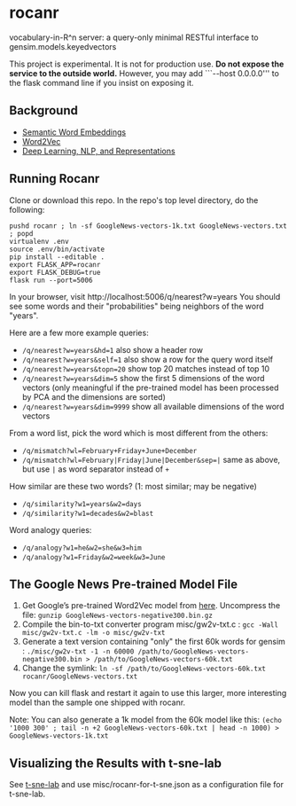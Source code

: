 # rocanr
vocabulary-in-R^n server: a query-only minimal RESTful interface to gensim.models.keyedvectors

This project is experimental.
It is not for production use.
**Do not expose the service to the outside world.**
However, you may add ```--host 0.0.0.0''' to the flask
command line if you insist on exposing it.

## Background

- [Semantic Word Embeddings](http://www.offconvex.org/2015/12/12/word-embeddings-1/)
- [Word2Vec](https://deeplearning4j.org/word2vec)
- [Deep Learning, NLP, and Representations](https://colah.github.io/posts/2014-07-NLP-RNNs-Representations/)

## Running Rocanr

Clone or download this repo.
In the repo's top level directory, do the following:
```
pushd rocanr ; ln -sf GoogleNews-vectors-1k.txt GoogleNews-vectors.txt ; popd
virtualenv .env
source .env/bin/activate
pip install --editable .
export FLASK_APP=rocanr
export FLASK_DEBUG=true
flask run --port=5006
```

In your browser, visit http://localhost:5006/q/nearest?w=years
You should see some words and their "probabilities"
being neighbors of the word "years".

Here are a few more example queries:
- ```/q/nearest?w=years&hd=1``` also show a header row
- ```/q/nearest?w=years&self=1``` also show a row for the query word itself
- ```/q/nearest?w=years&topn=20``` show top 20 matches instead of top 10
- ```/q/nearest?w=years&dim=5``` show the first 5 dimensions
  of the word vectors (only meaningful if the pre-trained model
  has been processed by PCA and the dimensions are sorted)
- ```/q/nearest?w=years&dim=9999``` show all available dimensions of the word vectors

From a word list, pick the word which is most different from the others:
- ```/q/mismatch?wl=February+Friday+June+December```
- ```/q/mismatch?wl=February|Friday|June|December&sep=|```
  same as above, but use ```|``` as word separator instead of ```+```

How similar are these two words? (1: most similar; may be negative)
- ```/q/similarity?w1=years&w2=days```
- ```/q/similarity?w1=decades&w2=blast```

Word analogy queries:
- ```/q/analogy?w1=he&w2=she&w3=him```
- ```/q/analogy?w1=Friday&w2=week&w3=June```

## The Google News Pre-trained Model File

1. Get Google’s pre-trained Word2Vec model from
[here](http://mccormickml.com/2016/04/12/googles-pretrained-word2vec-model-in-python/). Uncompress the file: ```gunzip GoogleNews-vectors-negative300.bin.gz```
2. Compile the bin-to-txt converter program misc/gw2v-txt.c :
```gcc -Wall misc/gw2v-txt.c -lm -o misc/gw2v-txt```
3. Generate a text version containing "only" the first 60k words for gensim :
```./misc/gw2v-txt -1 -n 60000 /path/to/GoogleNews-vectors-negative300.bin > /path/to/GoogleNews-vectors-60k.txt```
4. Change the symlink: ```ln -sf /path/to/GoogleNews-vectors-60k.txt rocanr/GoogleNews-vectors.txt```

Now you can kill flask and restart it again to use this
larger, more interesting model than the sample one shipped with rocanr.

Note: You can also generate a 1k model from the 60k model like this:
```(echo '1000 300' ; tail -n +2 GoogleNews-vectors-60k.txt | head -n 1000) > GoogleNews-vectors-1k.txt```

## Visualizing the Results with t-sne-lab

See [t-sne-lab](https://ckhung.github.io/t-sne-lab/)
and use misc/rocanr-for-t-sne.json as a configuration file for t-sne-lab.

